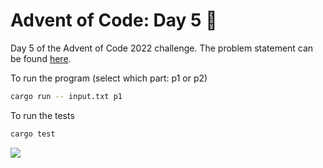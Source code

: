# Advent of Code: Day 5 🎄

Day 5 of the Advent of Code 2022 challenge. The problem statement can be found [here](https://adventofcode.com/2022/day/5).

To run the program (select which part: p1 or p2)
```bash
cargo run -- input.txt p1
```

To run the tests
```bash
cargo test
```

![](https://giphy.com/clips/storyful-christmas-xmas-merry-U1KZSPuEvGCyrSqtNQ)

